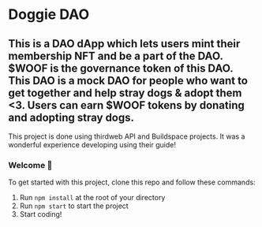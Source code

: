 # Doggie DAO
## This is a DAO dApp which lets users mint their membership NFT and be a part of the DAO. $WOOF is the governance token of this DAO. This DAO is a mock DAO for people who want to get together and help stray dogs & adopt them <3. Users can earn $WOOF tokens by donating and adopting stray dogs.

This project is done using thirdweb API and Buildspace projects. 
It was a wonderful experience developing using their guide!

### **Welcome 👋**
To get started with this project, clone this repo and follow these commands:

1. Run `npm install` at the root of your directory
2. Run `npm start` to start the project
3. Start coding!
